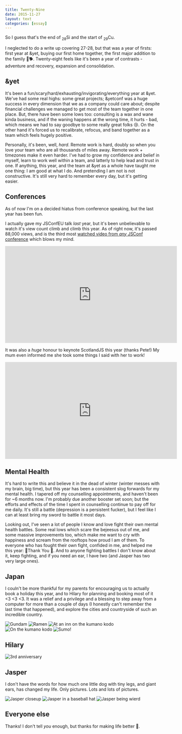 ```yaml
---
title: Twenty-Nine
date: 2015-11-27
layout: text
categories: [essay]
---
```


So I guess that's the end of <sub>28</sub>Si and the start of <sub>29</sub>Cu.

I neglected to do a write up covering 27-28, but that was a year of firsts: first year at &yet, buying our first home together, the first major addition to the family 👋🐕. Twenty-eight feels like it's been a year of contrasts - adventure and recovery, expansion and consolidation. 


## &yet

It's been a fun/scary/hard/exhausting/invigorating/everything year at &yet. We've had some real highs: some great projects; &yetconf was a huge success in every dimension that we as a company could care about; despite financial challenges we managed to get most of the team together in one place. But, there have been some lows too: consulting is a wax and wane kinda business, and if the waning happens at the wrong time, it hurts - bad, which means we had to say goodbye to some really great folks 😢. On the other hand it's forced us to recalibrate, refocus, and band together as a team which feels hugely positive.

Personally, it's been, well, _hard_. Remote work is hard, doubly so when you love your team who are all thousands of miles away. Remote work + timezones make it even harder. I've had to grow my confidence and belief in myself, learn to work well within a team, and latterly to help lead and trust in one. If anything, this year, and the team at &yet as a whole have taught me one thing: I am good at what I do. And pretending I am not is not constructive. It's still very hard to remember every day, but it's getting easier.


## Conferences

As of now I'm on a decided hiatus from conference speaking, but the last year has been fun.

I actually gave my JSConfEU talk _last_ year, but it's been unbelievable to watch it's view count climb and climb this year. As of right now, it's passed 88,000 views, and is the third most [watched video from _any_ JSConf conference](https://www.youtube.com/user/jsconfeu/videos?flow=grid&view=0&sort=p) which blows my mind.

<iframe width="560" height="315" src="https://www.youtube.com/embed/8aGhZQkoFbQ" frameborder="0" allowfullscreen></iframe>

It was also a _huge_ honour to keynote ScotlandJS this year (thanks Pete!) My mum even informed me she took some things I said with her to work!

<iframe width="560" height="315" src="https://www.youtube.com/embed/43BdvIDdZA4" frameborder="0" allowfullscreen></iframe>


## Mental Health

It's hard to write this and believe it in the dead of winter (winter messes with my brain, big time), but this year has been a consistent slog forwards for my mental health. I tapered off my counselling appointments, and haven't been for ~6 months now. I'm probably due another booster set soon; but the efforts and effects of the time I spent in counselling continue to pay off for me daily. It's still a battle (depression is a persistent fucker), but I feel like I can at least bring my sword to battle it most days.

Looking out, I've seen a lot of people I know and love fight their own mental health battles. Some real lows which scare the bejeesus out of me, and some massive improvements too, which make me want to cry with happiness and scream from the rooftops how proud I am of them. To everyone who has fought their own fight, confided in me, and helped me this year: 💛Thank You 💜. And to anyone fighting battles I don't know about it, keep fighting, and if you need an ear, I have two (and Jasper has two very large ones).


## Japan

I couln't be more thankful for my parents for encouraging us to actually book a holiday this year, and to Hilary for planning and booking most of it <3 <3 <3. It was a relief and a privilege and a blessing to step away from a computer for more than a couple of days (I honestly can't remember the last time that happened), and explore the cities and countryside of such an incredible country.

![Gundam](/assets/photos/instagram/2015-09-12_1442099976.jpg)
![Ramen](/assets/photos/instagram/2015-09-15_1442297154.jpg)
![At an inn on the kumano kodo](/assets/photos/instagram/2015-09-19_1442704086.jpg)
![On the kumano kodo](/assets/photos/instagram/2015-09-22_1442923625.jpg)
![Sumo!](/assets/photos/instagram/2015-09-25_1443178196.jpg)


## Hilary

![3rd anniversary](/assets/photos/instagram/2015-05-26_1432634363.jpg)



## Jasper

I don't have the words for how much one little dog with tiny legs, and giant ears, has changed my life. Only pictures. Lots and lots of pictures.

![Jasper closeup](/assets/photos/instagram/2014-10-15_1413359060.jpg)
![Jasper in a baseball hat](/assets/photos/instagram/2015-06-25_1435260113.jpg)
![Jasper being wierd ](/assets/photos/instagram/2015-08-29_1440846223.jpg)

## Everyone else

Thanks! I don't tell _you_ enough, but thanks for making life better 🎉.
